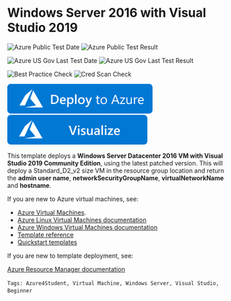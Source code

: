 # Windows Server 2016 with Visual Studio 2019

![Azure Public Test Date](https://azurequickstartsservice.blob.core.windows.net/badges/101-vm-simple-windows-visualstudio2019/PublicLastTestDate.svg)
![Azure Public Test Result](https://azurequickstartsservice.blob.core.windows.net/badges/101-vm-simple-windows-visualstudio2019/PublicDeployment.svg)

![Azure US Gov Last Test Date](https://azurequickstartsservice.blob.core.windows.net/badges/101-vm-simple-windows-visualstudio2019/FairfaxLastTestDate.svg)
![Azure US Gov Last Test Result](https://azurequickstartsservice.blob.core.windows.net/badges/101-vm-simple-windows-visualstudio2019/FairfaxDeployment.svg)

![Best Practice Check](https://azurequickstartsservice.blob.core.windows.net/badges/101-vm-simple-windows-visualstudio2019/BestPracticeResult.svg)
![Cred Scan Check](https://azurequickstartsservice.blob.core.windows.net/badges/101-vm-simple-windows-visualstudio2019/CredScanResult.svg)

[![Deploy To Azure](https://raw.githubusercontent.com/Azure/azure-quickstart-templates/master/1-CONTRIBUTION-GUIDE/images/deploytoazure.svg?sanitize=true)](https://portal.azure.com/#create/Microsoft.Template/uri/https%3A%2F%2Fraw.githubusercontent.com%2FAzure%2Fazure-quickstart-templates%2Fmaster%2F101-vm-simple-windows-visualstudio2019%2Fazuredeploy.json)
[![Visualize](https://raw.githubusercontent.com/Azure/azure-quickstart-templates/master/1-CONTRIBUTION-GUIDE/images/visualizebutton.svg?sanitize=true)](http://armviz.io/#/?load=https%3A%2F%2Fraw.githubusercontent.com%2FAzure%2Fazure-quickstart-templates%2Fmaster%2F101-vm-simple-windows-visualstudio2019%2Fazuredeploy.json)

This template deploys a **Windows Server Datacenter 2016 VM with Visual Studio
2019 Community Edition**, using the latest patched version. This will deploy a
Standard_D2_v2 size VM in the resource group location and return the **admin
user name**, **networkSecurityGroupName**, **virtualNetworkName** and
**hostname**.

If you are new to Azure virtual machines, see:

- [Azure Virtual Machines](https://azure.microsoft.com/services/virtual-machines/).
- [Azure Linux Virtual Machines documentation](https://docs.microsoft.com/azure/virtual-machines/linux/)
- [Azure Windows Virtual Machines documentation](https://docs.microsoft.com/azure/virtual-machines/windows/)
- [Template reference](https://docs.microsoft.com/azure/templates/microsoft.compute/allversions)
- [Quickstart templates](https://azure.microsoft.com/resources/templates/?resourceType=Microsoft.Compute&pageNumber=1&sort=Popular)

If you are new to template deployment, see:

[Azure Resource Manager documentation](https://docs.microsoft.com/azure/azure-resource-manager/)

`Tags: Azure4Student, Virtual Machine, Windows Server, Visual Studio, Beginner`
